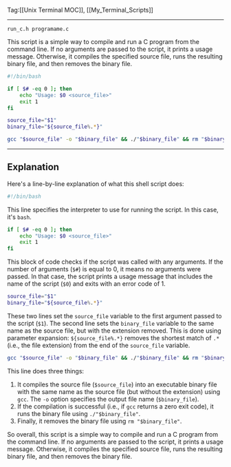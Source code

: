 
Tag:[[Unix Terminal MOC]], [[My_Terminal_Scripts]]

---

```terminal
run_c.h programame.c
```

This script is a simple way to compile and run a C program from the command line. If no arguments are passed to the script, it prints a usage message. Otherwise, it compiles the specified source file, runs the resulting binary file, and then removes the binary file.

```bash
#!/bin/bash

if [ $# -eq 0 ]; then
	echo "Usage: $0 <source_file>"
	exit 1
fi

source_file="$1"
binary_file="${source_file%.*}"

gcc "$source_file" -o "$binary_file" && ./"$binary_file" && rm "$binary_file"
```

---
## Explanation
Here's a line-by-line explanation of what this shell script does:

```bash
#!/bin/bash
```
This line specifies the interpreter to use for running the script. In this case, it's `bash`.

``` bash
if [ $# -eq 0 ]; then
	echo "Usage: $0 <source_file>"
	exit 1
fi
```
This block of code checks if the script was called with any arguments. If the number of arguments (`$#`) is equal to 0, it means no arguments were passed. In that case, the script prints a usage message that includes the name of the script (`$0`) and exits with an error code of 1.

``` bash
source_file="$1"
binary_file="${source_file%.*}"
```
These two lines set the `source_file` variable to the first argument passed to the script (`$1`). The second line sets the `binary_file` variable to the same name as the source file, but with the extension removed. This is done using parameter expansion: `${source_file%.*}` removes the shortest match of `.*` (i.e., the file extension) from the end of the `source_file` variable.

```bash
gcc "$source_file" -o "$binary_file" && ./"$binary_file" && rm "$binary_file"
```
This line does three things:

1. It compiles the source file (`$source_file`) into an executable binary file with the same name as the source file (but without the extension) using `gcc`. The `-o` option specifies the output file name (`$binary_file`).
2. If the compilation is successful (i.e., if `gcc` returns a zero exit code), it runs the binary file using `./"$binary_file"`.
3. Finally, it removes the binary file using `rm "$binary_file"`.

So overall, this script is a simple way to compile and run a C program from the command line. If no arguments are passed to the script, it prints a usage message. Otherwise, it compiles the specified source file, runs the resulting binary file, and then removes the binary file.